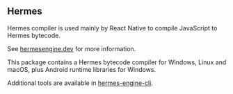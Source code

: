 ## Hermes

Hermes compiler is used mainly by React Native to compile JavaScript to
Hermes bytecode.

See [hermesengine.dev](https://hermesengine.dev) for more information.

This package contains a Hermes bytecode compiler for Windows, Linux and macOS, plus Android runtime libraries for Windows.

Additional tools are available in
[hermes-engine-cli](https://www.npmjs.com/package/hermes-engine-cli).
